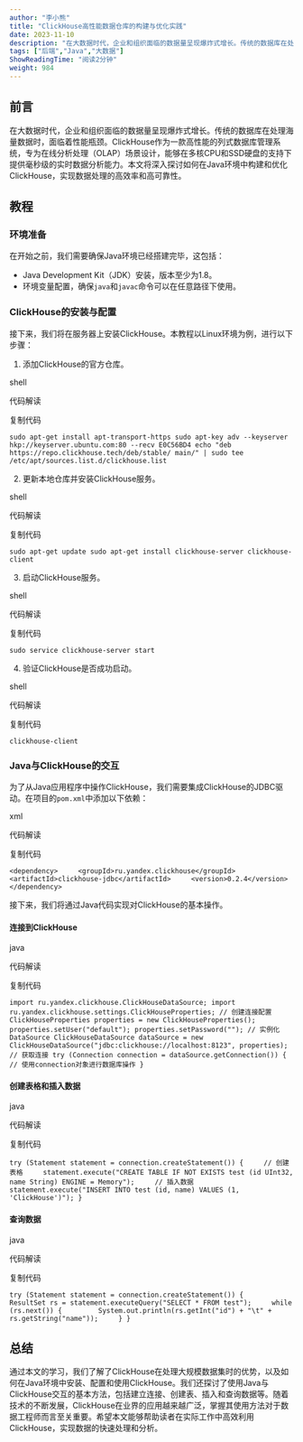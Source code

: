 ```yaml
---
author: "李小熊"
title: "ClickHouse高性能数据仓库的构建与优化实践"
date: 2023-11-10
description: "在大数据时代，企业和组织面临的数据量呈现爆炸式增长。传统的数据库在处理海量数据时，面临着性能瓶颈。ClickHouse作为一款高性能的列式数据库管理系统，专为在线分析处理（OLAP）场景设计。"
tags: ["后端","Java","大数据"]
ShowReadingTime: "阅读2分钟"
weight: 984
---
```

前言
--

在大数据时代，企业和组织面临的数据量呈现爆炸式增长。传统的数据库在处理海量数据时，面临着性能瓶颈。ClickHouse作为一款高性能的列式数据库管理系统，专为在线分析处理（OLAP）场景设计，能够在多核CPU和SSD硬盘的支持下提供毫秒级的实时数据分析能力。本文将深入探讨如何在Java环境中构建和优化ClickHouse，实现数据处理的高效率和高可靠性。

教程
--

### 环境准备

在开始之前，我们需要确保Java环境已经搭建完毕，这包括：

*   Java Development Kit（JDK）安装，版本至少为1.8。
*   环境变量配置，确保`java`和`javac`命令可以在任意路径下使用。

### ClickHouse的安装与配置

接下来，我们将在服务器上安装ClickHouse。本教程以Linux环境为例，进行以下步骤：

1.  添加ClickHouse的官方仓库。

shell

 代码解读

复制代码

`sudo apt-get install apt-transport-https sudo apt-key adv --keyserver hkp://keyserver.ubuntu.com:80 --recv E0C56BD4 echo "deb https://repo.clickhouse.tech/deb/stable/ main/" | sudo tee /etc/apt/sources.list.d/clickhouse.list`

2.  更新本地仓库并安装ClickHouse服务。

shell

 代码解读

复制代码

`sudo apt-get update sudo apt-get install clickhouse-server clickhouse-client`

3.  启动ClickHouse服务。

shell

 代码解读

复制代码

`sudo service clickhouse-server start`

4.  验证ClickHouse是否成功启动。

shell

 代码解读

复制代码

`clickhouse-client`

### Java与ClickHouse的交互

为了从Java应用程序中操作ClickHouse，我们需要集成ClickHouse的JDBC驱动。在项目的`pom.xml`中添加以下依赖：

xml

 代码解读

复制代码

`<dependency>     <groupId>ru.yandex.clickhouse</groupId>     <artifactId>clickhouse-jdbc</artifactId>     <version>0.2.4</version> </dependency>`

接下来，我们将通过Java代码实现对ClickHouse的基本操作。

#### 连接到ClickHouse

java

 代码解读

复制代码

`import ru.yandex.clickhouse.ClickHouseDataSource; import ru.yandex.clickhouse.settings.ClickHouseProperties; // 创建连接配置 ClickHouseProperties properties = new ClickHouseProperties(); properties.setUser("default"); properties.setPassword(""); // 实例化DataSource ClickHouseDataSource dataSource = new ClickHouseDataSource("jdbc:clickhouse://localhost:8123", properties); // 获取连接 try (Connection connection = dataSource.getConnection()) {     // 使用connection对象进行数据库操作 }`

#### 创建表格和插入数据

java

 代码解读

复制代码

`try (Statement statement = connection.createStatement()) {     // 创建表格     statement.execute("CREATE TABLE IF NOT EXISTS test (id UInt32, name String) ENGINE = Memory");     // 插入数据     statement.execute("INSERT INTO test (id, name) VALUES (1, 'ClickHouse')"); }`

#### 查询数据

java

 代码解读

复制代码

`try (Statement statement = connection.createStatement()) {     ResultSet rs = statement.executeQuery("SELECT * FROM test");     while (rs.next()) {         System.out.println(rs.getInt("id") + "\t" + rs.getString("name"));     } }`

总结
--

通过本文的学习，我们了解了ClickHouse在处理大规模数据集时的优势，以及如何在Java环境中安装、配置和使用ClickHouse。我们还探讨了使用Java与ClickHouse交互的基本方法，包括建立连接、创建表、插入和查询数据等。随着技术的不断发展，ClickHouse在业界的应用越来越广泛，掌握其使用方法对于数据工程师而言至关重要。希望本文能够帮助读者在实际工作中高效利用ClickHouse，实现数据的快速处理和分析。